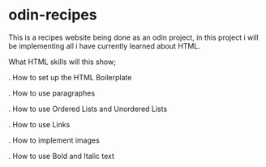 # odin-recipes

This is a recipes website being done as an odin project, in this project i will be implementing all i have currently learned about HTML.

What HTML skills will this show;



. How to set up the HTML Boilerplate

. How to use paragraphes

. How to use Ordered Lists and Unordered Lists

. How to use Links

. How to implement images

. How to use Bold and Italic text
